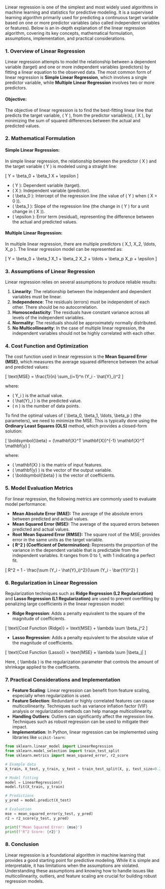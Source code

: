 Linear regression is one of the simplest and most widely used algorithms in machine learning and statistics for predictive modeling. It is a supervised learning algorithm primarily used for predicting a continuous target variable based on one or more predictor variables (also called independent variables or features). Below is an in-depth explanation of the linear regression algorithm, covering its key concepts, mathematical formulation, assumptions, implementation, and practical considerations.

### 1. **Overview of Linear Regression**

Linear regression attempts to model the relationship between a dependent variable (target) and one or more independent variables (predictors) by fitting a linear equation to the observed data. The most common form of linear regression is **Simple Linear Regression**, which involves a single predictor variable, while **Multiple Linear Regression** involves two or more predictors.

#### **Objective:**

The objective of linear regression is to find the best-fitting linear line that predicts the target variable, \( Y \), from the predictor variable(s), \( X \), by minimizing the sum of squared differences between the actual and predicted values.

### 2. **Mathematical Formulation**

#### **Simple Linear Regression:**

In simple linear regression, the relationship between the predictor \( X \) and the target variable \( Y \) is modeled using a straight line:

\[
Y = \beta_0 + \beta_1 X + \epsilon
\]

- \( Y \): Dependent variable (target).
- \( X \): Independent variable (predictor).
- \( \beta_0 \): Intercept of the regression line (the value of \( Y \) when \( X = 0 \)).
- \( \beta_1 \): Slope of the regression line (the change in \( Y \) for a unit change in \( X \)).
- \( \epsilon \): Error term (residual), representing the difference between the actual and predicted values.

#### **Multiple Linear Regression:**

In multiple linear regression, there are multiple predictors \( X_1, X_2, \ldots, X_p \). The linear regression model can be represented as:

\[
Y = \beta_0 + \beta_1 X_1 + \beta_2 X_2 + \ldots + \beta_p X_p + \epsilon
\]

### 3. **Assumptions of Linear Regression**

Linear regression relies on several assumptions to produce reliable results:

1. **Linearity**: The relationship between the independent and dependent variables must be linear.
2. **Independence**: The residuals (errors) must be independent of each other. There should be no autocorrelation.
3. **Homoscedasticity**: The residuals have constant variance across all levels of the independent variables.
4. **Normality**: The residuals should be approximately normally distributed.
5. **No Multicollinearity**: In the case of multiple linear regression, the independent variables should not be highly correlated with each other.

### 4. **Cost Function and Optimization**

The cost function used in linear regression is the **Mean Squared Error (MSE)**, which measures the average squared difference between the actual and predicted values:

\[
\text{MSE} = \frac{1}{n} \sum_{i=1}^n (Y_i - \hat{Y}_i)^2
\]

where:

- \( Y_i \) is the actual value.
- \( \hat{Y}_i \) is the predicted value.
- \( n \) is the number of data points.

To find the optimal values of \( \beta_0, \beta_1, \ldots, \beta_p \) (the parameters), we need to minimize the MSE. This is typically done using the **Ordinary Least Squares (OLS)** method, which provides a closed-form solution:

\[
\boldsymbol{\beta} = (\mathbf{X}^T \mathbf{X})^{-1} \mathbf{X}^T \mathbf{y}
\]

where:

- \( \mathbf{X} \) is the matrix of input features.
- \( \mathbf{y} \) is the vector of the output variable.
- \( \boldsymbol{\beta} \) is the vector of coefficients.

### 5. **Model Evaluation Metrics**

For linear regression, the following metrics are commonly used to evaluate model performance:

- **Mean Absolute Error (MAE):** The average of the absolute errors between predicted and actual values.
- **Mean Squared Error (MSE):** The average of the squared errors between predicted and actual values.
- **Root Mean Squared Error (RMSE):** The square root of the MSE; provides error in the same units as the target variable.
- **\( R^2 \) (Coefficient of Determination):** Represents the proportion of the variance in the dependent variable that is predictable from the independent variables. It ranges from 0 to 1, with 1 indicating a perfect fit.

\[
R^2 = 1 - \frac{\sum (Y_i - \hat{Y}_i)^2}{\sum (Y_i - \bar{Y})^2}
\]

### 6. **Regularization in Linear Regression**

Regularization techniques such as **Ridge Regression (L2 Regularization)** and **Lasso Regression (L1 Regularization)** are used to prevent overfitting by penalizing large coefficients in the linear regression model:

- **Ridge Regression**: Adds a penalty equivalent to the square of the magnitude of coefficients.

\[
\text{Cost Function (Ridge)} = \text{MSE} + \lambda \sum \beta_j^2
\]

- **Lasso Regression**: Adds a penalty equivalent to the absolute value of the magnitude of coefficients.

\[
\text{Cost Function (Lasso)} = \text{MSE} + \lambda \sum |\beta_j|
\]

Here, \( \lambda \) is the regularization parameter that controls the amount of shrinkage applied to the coefficients.

### 7. **Practical Considerations and Implementation**

- **Feature Scaling**: Linear regression can benefit from feature scaling, especially when regularization is used.
- **Feature Selection**: Redundant or highly correlated features can cause multicollinearity. Techniques such as variance inflation factor (VIF) analysis or regularization methods can help manage multicollinearity.
- **Handling Outliers**: Outliers can significantly affect the regression line. Techniques such as robust regression can be used to mitigate their impact.
- **Implementation**: In Python, linear regression can be implemented using libraries like `scikit-learn`:

```python
from sklearn.linear_model import LinearRegression
from sklearn.model_selection import train_test_split
from sklearn.metrics import mean_squared_error, r2_score

# Example data
X_train, X_test, y_train, y_test = train_test_split(X, y, test_size=0.2, random_state=42)

# Model fitting
model = LinearRegression()
model.fit(X_train, y_train)

# Predictions
y_pred = model.predict(X_test)

# Evaluation
mse = mean_squared_error(y_test, y_pred)
r2 = r2_score(y_test, y_pred)

print(f'Mean Squared Error: {mse}')
print(f'R^2 Score: {r2}')
```

### 8. **Conclusion**

Linear regression is a foundational algorithm in machine learning that provides a good starting point for predictive modeling. While it is simple and interpretable, it has limitations when the assumptions are violated. Understanding these assumptions and knowing how to handle issues like multicollinearity, outliers, and feature scaling are crucial for building robust regression models.
